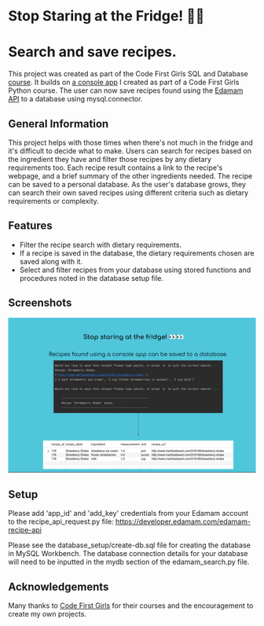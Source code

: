 # Stop Staring at the Fridge! 👀👀 
# Search and save recipes.
This project was created as part of the Code First Girls SQL and Database [course](https://codefirstgirls.com/courses/classes/career-switcher/). It builds on [a console app](https://github.com/francesg-code/recipeSearch) I created as part of a Code First Girls Python course. The user can now save recipes found using the [Edamam API](https://www.edamam.com/) to a database using mysql.connector.

## General Information
This project helps with those times when there's not much in the fridge and it's difficult to decide what to make. Users can search for recipes based on the ingredient they have and filter those recipes by any dietary requirements too. Each recipe result contains a link to the recipe's webpage, and a brief summary of the other ingredients needed. The recipe can be saved to a personal database. As the user's database grows, they can search their own saved recipes using different criteria such as dietary requirements or complexity.

## Features

- Filter the recipe search with dietary requirements. 
- If a recipe is saved in the database, the dietary requirements chosen are saved along with it.
- Select and filter recipes from your database using stored functions and procedures noted in the database setup file.


## Screenshots


![Example recipe search and save to database](./screenshot_overview.png)


## Setup

Please add 'app_id' and 'add_key' credentials from your Edamam account to the recipe_api_request.py file:
https://developer.edamam.com/edamam-recipe-api

Please see the database_setup/create-db.sql file for creating the database in MySQL Workbench. 
The database connection details for your database will need to be inputted in the mydb section of the edamam_search.py file.

## Acknowledgements
Many thanks to [Code First Girls](https://codefirstgirls.com/) for their courses and the encouragement to create my own projects.
